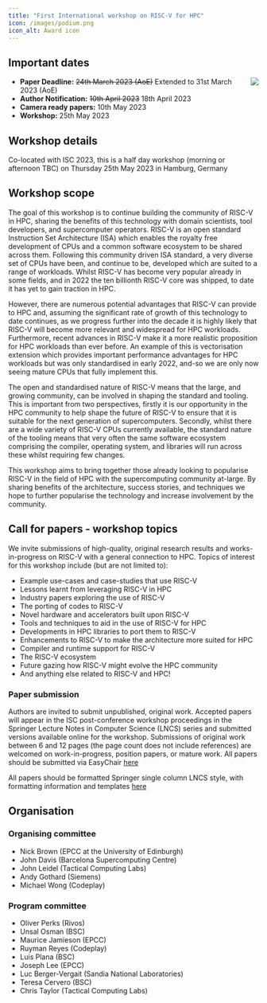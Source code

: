 ```yaml
---
title: "First International workshop on RISC-V for HPC"
icon: /images/podium.png
icon_alt: Award icon
---
```


## Important dates
<img align="right" src="https://www.hdfgroup.org/wp-content/uploads/2019/02/ISC_hp_logo_small_72dpi_rgb.png">

* **Paper Deadline:** ~~24th March 2023 (AoE)~~ Extended to 31st March 2023 (AoE)
* **Author Notification:** <strike>10th April 2023</strike> 18th April 2023
* **Camera ready papers:** 10th May 2023
* **Workshop:** 25th May 2023

## Workshop details
Co-located with ISC 2023, this is a half day workshop (morning or afternoon TBC) on  Thursday 25th May 2023 in Hamburg, Germany

## Workshop scope
The goal of this workshop is to continue building the community of RISC-V in HPC, sharing the benefits of this technology with domain scientists, tool developers, and supercomputer operators. RISC-V is an open standard Instruction Set Architecture (ISA) which enables the royalty free development of CPUs and a common software ecosystem to be shared across them. Following this community driven ISA standard, a very diverse set of CPUs have been, and continue to be, developed which are suited to a range of workloads. Whilst RISC-V has become very popular already in some fields, and in 2022 the ten billionth RISC-V core was shipped, to date it has yet to gain traction in HPC.

However, there are numerous potential advantages that RISC-V can provide to HPC and, assuming the significant rate of growth of this technology to date continues, as we progress further into the decade it is highly likely that RISC-V will become more relevant and widespread for HPC workloads. Furthermore, recent advances in RISC-V make it a more realistic proposition for HPC workloads than ever before. An example of this is vectorisation extension which provides important performance advantages for HPC workloads but was only standardised in early 2022, and-so we are only now seeing mature CPUs that fully implement this.

The open and standardised nature of RISC-V means that the large, and growing community, can be involved in shaping the standard and tooling. This is important from two perspectives, firstly it is our opportunity in the HPC community to help shape the future of RISC-V to ensure that it is suitable for the next generation of supercomputers. Secondly, whilst there are a wide variety of RISC-V CPUs currently available, the standard nature of the tooling means that very often the same software ecosystem comprising the compiler, operating system, and libraries will run across these whilst requiring few changes.

This workshop aims to bring together those already looking to popularise RISC-V in the field of HPC with the supercomputing community at-large. By sharing benefits of the architecture, success stories, and techniques we hope to further popularise the technology and increase involvement by the community. 

## Call for papers - workshop topics

We invite submissions of high-quality, original research results and works-in-progress on RISC-V with a general connection to HPC. Topics of interest for this workshop include (but are not limited to):

* Example use-cases and case-studies that use RISC-V
* Lessons learnt from leveraging RISC-V in HPC
* Industry papers exploring the use of RISC-V
* The porting of codes to RISC-V
* Novel hardware and accelerators built upon RISC-V
* Tools and techniques to aid in the use of RISC-V for HPC
* Developments in HPC libraries to port them to RISC-V
* Enhancements to RISC-V to make the architecture more suited for HPC
* Compiler and runtime support for RISC-V
* The RISC-V ecosystem
* Future gazing how RISC-V might evolve the HPC community
* And anything else related to RISC-V and HPC!

### Paper submission

Authors are invited to submit unpublished, original work. Accepted papers will appear in the ISC post-conference workshop proceedings in the Springer Lecture Notes in Computer Science (LNCS) series and submitted versions available online for the workshop. Submissions of original work between 6 and 12 pages (the page count does not include references) are welcomed on work-in-progress, position papers, or mature work. All papers should be submitted via EasyChair [here](https://easychair.org/conferences/?conf=riscvhpc23)

All papers should be formatted Springer single column LNCS style, with formatting information and templates [here](https://www.springer.com/gp/computer-science/lncs/conference-proceedings-guidelines)

## Organisation 

### Organising committee

* Nick Brown (EPCC at the University of Edinburgh)
* John Davis (Barcelona Supercomputing Centre)
* John Leidel (Tactical Computing Labs)
* Andy Gothard (Siemens)
* Michael Wong (Codeplay)

### Program committee

* Oliver Perks (Rivos)
* Unsal Osman (BSC)
* Maurice Jamieson (EPCC)
* Ruyman Reyes (Codeplay)
* Luis Plana (BSC)
* Joseph Lee (EPCC)
* Luc Berger-Vergait (Sandia National Laboratories)
* Teresa Cervero (BSC)
* Chris Taylor (Tactical Computing Labs)

